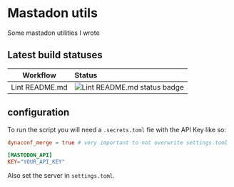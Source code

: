 # Mastadon utils

Some mastadon utilities I wrote

## Latest build statuses

| Workflow | Status |
|---|:---|
| Lint README.md | ![Lint README.md status badge](https://github.com/USERNAME/REPOSITORY/actions/workflows/readme.yml/badge.svg) |

## configuration

To run the script you will need a `.secrets.toml` fie with the API Key like so:

```toml
dynaconf_merge = true # very important to not overwrite settings.toml

[MASTODON_API]
KEY="YOUR_API_KEY"
```

Also set the server in `settings.toml`.
